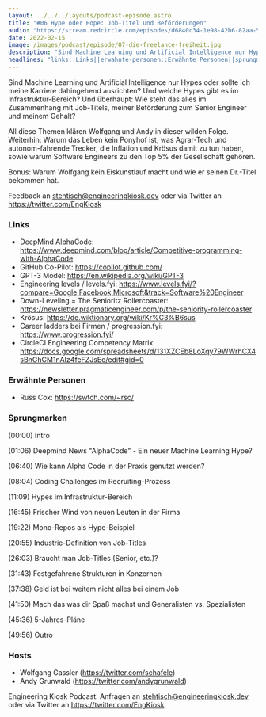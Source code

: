 ```yaml
---
layout: ../../../layouts/podcast-episode.astro
title: "#06 Hype oder Hope: Job-Titel und Beförderungen"
audio: "https://stream.redcircle.com/episodes/d6840c34-1e98-42b6-82aa-5cb76b200fa6/stream.mp3"
date: 2022-02-15
image: /images/podcast/episode/07-die-freelance-freiheit.jpg
description: "Sind Machine Learning und Artificial Intelligence nur Hypes oder sollte ich meine Karriere dahingehend ausrichten? Und welche ..."
headlines: "links::Links||erwahnte-personen::Erwähnte Personen||sprungmarken::Sprungmarken||hosts::Hosts"
---
```


<p class="mb-6 text-base md:text-lg text-coolGray-500">Sind Machine Learning und Artificial Intelligence nur Hypes oder sollte ich meine Karriere dahingehend ausrichten? Und welche Hypes gibt es im Infrastruktur-Bereich? Und überhaupt: Wie steht das alles im Zusammenhang mit Job-Titels, meiner Beförderung zum Senior Engineer und meinem Gehalt?</p><p class="mb-6 text-base md:text-lg text-coolGray-500">All diese Themen klären Wolfgang und Andy in dieser wilden Folge. Weiterhin: Warum das Leben kein Ponyhof ist, was Agrar-Tech und autonom-fahrende Trecker, die Inflation und Krösus damit zu tun haben, sowie warum Software Engineers zu den Top 5% der Gesellschaft gehören.</p><p class="mb-6 text-base md:text-lg text-coolGray-500">Bonus: Warum Wolfgang kein Eiskunstlauf macht und wie er seinen Dr.-Titel bekommen hat.</p><p class="mb-6 text-base md:text-lg text-coolGray-500">Feedback an <a href="mailto:stehtisch@engineeringkiosk.dev" rel="nofollow">stehtisch@engineeringkiosk.dev</a> oder via Twitter an <a href="https://twitter.com/EngKiosk" rel="nofollow">https://twitter.com/EngKiosk</a></p><h3 class="mb-4 text-2xl md:text-3xl font-semibold text-coolGray-800" id=links>Links</h3><ul class="list-disc list-outside mb-6 md:px-5 text-base md:text-lg text-coolGray-500" style="list-style-type: disc;"><li>DeepMind AlphaCode: <a href="https://www.deepmind.com/blog/article/Competitive-programming-with-AlphaCode" rel="nofollow">https://www.deepmind.com/blog/article/Competitive-programming-with-AlphaCode</a></li><li>GitHub Co-Pilot: <a href="https://copilot.github.com/" rel="nofollow">https://copilot.github.com/</a></li><li>GPT-3 Model: <a href="https://en.wikipedia.org/wiki/GPT-3" rel="nofollow">https://en.wikipedia.org/wiki/GPT-3</a></li><li>Engineering levels / levels.fyi: <a href="https://www.levels.fyi/?compare=Google%2CFacebook%2CMicrosoft&track=Software+Engineer" rel="nofollow">https://www.levels.fyi/?compare=Google,Facebook,Microsoft&amp;track=Software%20Engineer</a></li><li>Down-Leveling = The Senioritz Rollercoaster: <a href="https://newsletter.pragmaticengineer.com/p/the-seniority-rollercoaster" rel="nofollow">https://newsletter.pragmaticengineer.com/p/the-seniority-rollercoaster</a></li><li>Krösus: <a href="https://de.wiktionary.org/wiki/Kr%C3%B6sus" rel="nofollow">https://de.wiktionary.org/wiki/Kr%C3%B6sus</a></li><li>Career ladders bei Firmen / progression.fyi: <a href="https://www.progression.fyi/" rel="nofollow">https://www.progression.fyi/</a></li><li>CircleCI Engineering Competency Matrix: <a href="https://docs.google.com/spreadsheets/d/131XZCEb8LoXqy79WWrhCX4sBnGhCM1nAIz4feFZJsEo/edit#gid=0" rel="nofollow">https://docs.google.com/spreadsheets/d/131XZCEb8LoXqy79WWrhCX4sBnGhCM1nAIz4feFZJsEo/edit#gid=0</a></li></ul><h3 class="mb-4 text-2xl md:text-3xl font-semibold text-coolGray-800" id=erwahnte-personen>Erwähnte Personen</h3><ul class="list-disc list-outside mb-6 md:px-5 text-base md:text-lg text-coolGray-500" style="list-style-type: disc;"><li>Russ Cox: <a href="https://swtch.com/~rsc/" rel="nofollow">https://swtch.com/~rsc/</a></li></ul><h3 class="mb-4 text-2xl md:text-3xl font-semibold text-coolGray-800" id=sprungmarken>Sprungmarken</h3><p class="mb-6 text-base md:text-lg text-coolGray-500">(00:00) Intro</p><p class="mb-6 text-base md:text-lg text-coolGray-500">(01:06) Deepmind News &#34;AlphaCode&#34; - Ein neuer Machine Learning Hype?</p><p class="mb-6 text-base md:text-lg text-coolGray-500">(06:40) Wie kann Alpha Code in der Praxis genutzt werden?</p><p class="mb-6 text-base md:text-lg text-coolGray-500">(08:04) Coding Challenges im Recruiting-Prozess</p><p class="mb-6 text-base md:text-lg text-coolGray-500">(11:09) Hypes im Infrastruktur-Bereich</p><p class="mb-6 text-base md:text-lg text-coolGray-500">(16:45) Frischer Wind von neuen Leuten in der Firma</p><p class="mb-6 text-base md:text-lg text-coolGray-500">(19:22) Mono-Repos als Hype-Beispiel</p><p class="mb-6 text-base md:text-lg text-coolGray-500">(20:55) Industrie-Definition von Job-Titles</p><p class="mb-6 text-base md:text-lg text-coolGray-500">(26:03) Braucht man Job-Titles (Senior, etc.)?</p><p class="mb-6 text-base md:text-lg text-coolGray-500">(31:43) Festgefahrene Strukturen in Konzernen</p><p class="mb-6 text-base md:text-lg text-coolGray-500">(37:38) Geld ist bei weitem nicht alles bei einem Job</p><p class="mb-6 text-base md:text-lg text-coolGray-500">(41:50) Mach das was dir Spaß machst und Generalisten vs. Spezialisten</p><p class="mb-6 text-base md:text-lg text-coolGray-500">(45:36) 5-Jahres-Pläne</p><p class="mb-6 text-base md:text-lg text-coolGray-500">(49:56) Outro</p><h3 class="mb-4 text-2xl md:text-3xl font-semibold text-coolGray-800" id=hosts>Hosts</h3><ul class="list-disc list-outside mb-6 md:px-5 text-base md:text-lg text-coolGray-500" style="list-style-type: disc;"><li>Wolfgang Gassler (<a href="https://twitter.com/schafele" rel="nofollow">https://twitter.com/schafele</a>)</li><li>Andy Grunwald (<a href="https://twitter.com/andygrunwald" rel="nofollow">https://twitter.com/andygrunwald</a>)</li></ul><p class="mb-6 text-base md:text-lg text-coolGray-500">Engineering Kiosk Podcast: Anfragen an <a href="http://stehtisch@engineeringkiosk.dev" rel="nofollow">stehtisch@engineeringkiosk.dev</a> oder via Twitter an <a href="https://twitter.com/EngKiosk" rel="nofollow">https://twitter.com/EngKiosk</a> </p>